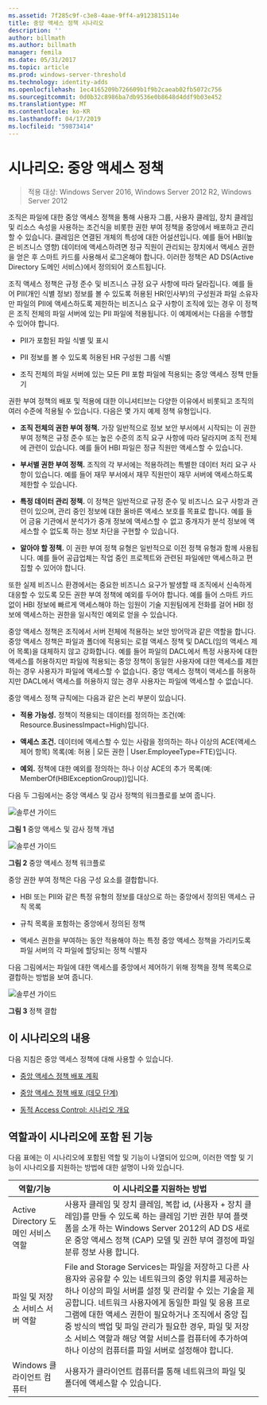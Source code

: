 ```yaml
---
ms.assetid: 7f285c9f-c3e8-4aae-9ff4-a9123815114e
title: 중앙 액세스 정책 시나리오
description: ''
author: billmath
ms.author: billmath
manager: femila
ms.date: 05/31/2017
ms.topic: article
ms.prod: windows-server-threshold
ms.technology: identity-adds
ms.openlocfilehash: 1ec4165209b726609b1f9b2caeab02fb5072c756
ms.sourcegitcommit: 0d0b32c8986ba7db9536e0b8648d4ddf9b03e452
ms.translationtype: MT
ms.contentlocale: ko-KR
ms.lasthandoff: 04/17/2019
ms.locfileid: "59873414"
---
```

# <a name="scenario-central-access-policy"></a>시나리오: 중앙 액세스 정책

>적용 대상: Windows Server 2016, Windows Server 2012 R2, Windows Server 2012

조직은 파일에 대한 중앙 액세스 정책을 통해 사용자 그룹, 사용자 클레임, 장치 클레임 및 리소스 속성을 사용하는 조건식을 비롯한 권한 부여 정책을 중앙에서 배포하고 관리할 수 있습니다. 클레임은 연결된 개체의 특성에 대한 어설션입니다. 예를 들어 HBI(높은 비즈니스 영향) 데이터에 액세스하려면 정규 직원이 관리되는 장치에서 액세스 권한을 얻은 후 스마트 카드를 사용해서 로그온해야 합니다. 이러한 정책은 AD DS(Active Directory 도메인 서비스)에서 정의되어 호스트됩니다.  
  
조직 액세스 정책은 규정 준수 및 비즈니스 규정 요구 사항에 따라 달라집니다. 예를 들어 PII(개인 식별 정보) 정보를 볼 수 있도록 허용된 HR(인사부)의 구성원과 파일 소유자만 파일의 PII에 액세스하도록 제한하는 비즈니스 요구 사항이 조직에 있는 경우 이 정책은 조직 전체의 파일 서버에 있는 PII 파일에 적용됩니다. 이 예제에서는 다음을 수행할 수 있어야 합니다.  
  
-   PII가 포함된 파일 식별 및 표시  
  
-   PII 정보를 볼 수 있도록 허용된 HR 구성원 그룹 식별  
  
-   조직 전체의 파일 서버에 있는 모든 PII 포함 파일에 적용되는 중앙 액세스 정책 만들기  
  
권한 부여 정책의 배포 및 적용에 대한 이니셔티브는 다양한 이유에서 비롯되고 조직의 여러 수준에 적용될 수 있습니다. 다음은 몇 가지 예제 정책 유형입니다.  
  
-   **조직 전체의 권한 부여 정책.** 가장 일반적으로 정보 보안 부서에서 시작되는 이 권한 부여 정책은 규정 준수 또는 높은 수준의 조직 요구 사항에 따라 달라지며 조직 전체에 관련이 있습니다. 예를 들어 HBI 파일은 정규 직원만 액세스할 수 있습니다.  
  
-   **부서별 권한 부여 정책.** 조직의 각 부서에는 적용하려는 특별한 데이터 처리 요구 사항이 있습니다. 예를 들어 재무 부서에서 재무 직원만이 재무 서버에 액세스하도록 제한할 수 있습니다.  
  
-   **특정 데이터 관리 정책.** 이 정책은 일반적으로 규정 준수 및 비즈니스 요구 사항과 관련이 있으며, 관리 중인 정보에 대한 올바른 액세스 보호를 목표로 합니다. 예를 들어 금융 기관에서 분석가가 중개 정보에 액세스할 수 없고 중개자가 분석 정보에 액세스할 수 없도록 하는 정보 차단을 구현할 수 있습니다.  
  
-   **알아야 할 정책.** 이 권한 부여 정책 유형은 일반적으로 이전 정책 유형과 함께 사용됩니다. 예를 들어 공급업체는 작업 중인 프로젝트와 관련된 파일에만 액세스하고 편집할 수 있어야 합니다.  
  
또한 실제 비즈니스 환경에서는 중요한 비즈니스 요구가 발생할 때 조직에서 신속하게 대응할 수 있도록 모든 권한 부여 정책에 예외를 두어야 합니다. 예를 들어 스마트 카드 없이 HBI 정보에 빠르게 액세스해야 하는 임원이 기술 지원팀에게 전화를 걸어 HBI 정보에 액세스하는 권한을 일시적인 예외로 얻을 수 있습니다.  
  
중앙 액세스 정책은 조직에서 서버 전체에 적용하는 보안 방어막과 같은 역할을 합니다. 중앙 액세스 정책은 파일과 폴더에 적용되는 로컬 액세스 정책 및 DACL(임의 액세스 제어 목록)을 대체하지 않고 강화합니다. 예를 들어 파일의 DACL에서 특정 사용자에 대한 액세스를 허용하지만 파일에 적용되는 중앙 정책이 동일한 사용자에 대한 액세스를 제한하는 경우 사용자가 파일에 액세스할 수 없습니다. 중앙 액세스 정책이 액세스를 허용하지만 DACL에서 액세스를 허용하지 않는 경우 사용자는 파일에 액세스할 수 없습니다.  
  
중앙 액세스 정책 규칙에는 다음과 같은 논리 부분이 있습니다.  
  
-   **적용 가능성.** 정책이 적용되는 데이터를 정의하는 조건(예: Resource.BusinessImpact=High)입니다.  
  
-   **액세스 조건.** 데이터에 액세스할 수 있는 사람을 정의하는 하나 이상의 ACE(액세스 제어 항목) 목록(예: 허용 | 모든 권한 | User.EmployeeType=FTE)입니다.  
  
-   **예외.** 정책에 대한 예외를 정의하는 하나 이상 ACE의 추가 목록(예: MemberOf(HBIExceptionGroup))입니다.  
  
다음 두 그림에서는 중앙 액세스 및 감사 정책의 워크플로를 보여 줍니다.  
  
![솔루션 가이드](media/Scenario--Central-Access-Policy/DynamicAccessControl_RevGuide.JPG)  
  
**그림 1** 중앙 액세스 및 감사 정책 개념  
  
![솔루션 가이드](media/Scenario--Central-Access-Policy/DynamicAccessControl_RevGuide_2.JPG)  
  
**그림 2** 중앙 액세스 정책 워크플로  
  
중앙 권한 부여 정책은 다음 구성 요소를 결합합니다.  
  
-   HBI 또는 PII와 같은 특정 유형의 정보를 대상으로 하는 중앙에서 정의된 액세스 규칙 목록  
  
-   규칙 목록을 포함하는 중앙에서 정의된 정책  
  
-   액세스 권한을 부여하는 동안 적용해야 하는 특정 중앙 액세스 정책을 가리키도록 파일 서버의 각 파일에 할당되는 정책 식별자  
  
다음 그림에서는 파일에 대한 액세스를 중앙에서 제어하기 위해 정책을 정책 목록으로 결합하는 방법을 보여 줍니다.  
  
![솔루션 가이드](media/Scenario--Central-Access-Policy/DynamicAccessControl_RevGuide3.JPG)  
  
**그림 3** 정책 결합  
  
## <a name="in-this-scenario"></a>이 시나리오의 내용  
다음 지침은 중앙 액세스 정책에 대해 사용할 수 있습니다.  
  
-   [중앙 액세스 정책 배포 계획](assetId:///0311a76d-d66c-4ddb-ade6-af586a2ad82f)  
  
-   [중앙 액세스 정책 배포 &#40;데모 단계&#41;](Deploy-a-Central-Access-Policy--Demonstration-Steps-.md)  
  
-   [동적 Access Control: 시나리오 개요](Dynamic-Access-Control--Scenario-Overview.md)  
  
## <a name="BKMK_NEW"></a>역할과이 시나리오에 포함 된 기능  
다음 표에는 이 시나리오에 포함된 역할 및 기능이 나열되어 있으며, 이러한 역할 및 기능이 시나리오를 지원하는 방법에 대한 설명이 나와 있습니다.  
  
|역할/기능|이 시나리오를 지원하는 방법|  
|-----------------|---------------------------------|  
|Active Directory 도메인 서비스 역할|사용자 클레임 및 장치 클레임, 복합 id, (사용자 + 장치 클레임)를 만들 수 있도록 하는 클레임 기반 권한 부여 플랫폼을 소개 하는 Windows Server 2012의 AD DS 새로운 중앙 액세스 정책 (CAP) 모델 및 권한 부여 결정에 파일 분류 정보 사용 합니다.|  
|파일 및 저장소 서비스 서버 역할|File and Storage Services는 파일을 저장하고 다른 사용자와 공유할 수 있는 네트워크의 중앙 위치를 제공하는 하나 이상의 파일 서버를 설정 및 관리할 수 있는 기술을 제공합니다. 네트워크 사용자에게 동일한 파일 및 응용 프로그램에 대한 액세스 권한이 필요하거나 조직에서 중앙 집중 방식의 백업 및 파일 관리가 필요한 경우, 파일 및 저장소 서비스 역할과 해당 역할 서비스를 컴퓨터에 추가하여 하나 이상의 컴퓨터를 파일 서버로 설정해야 합니다.|  
|Windows 클라이언트 컴퓨터|사용자가 클라이언트 컴퓨터를 통해 네트워크의 파일 및 폴더에 액세스할 수 있습니다.|  
  


